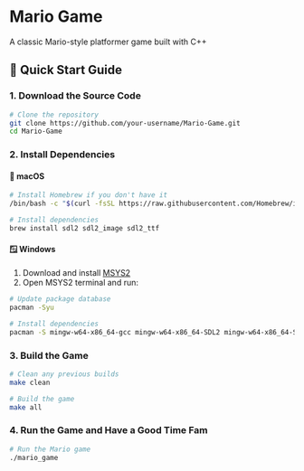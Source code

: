 # Mario Game

A classic Mario-style platformer game built with C++

## 🚀 Quick Start Guide

### 1. Download the Source Code

```bash
# Clone the repository
git clone https://github.com/your-username/Mario-Game.git
cd Mario-Game
```

### 2. Install Dependencies

#### 🍎 **macOS**
```bash
# Install Homebrew if you don't have it
/bin/bash -c "$(curl -fsSL https://raw.githubusercontent.com/Homebrew/install/HEAD/install.sh)"

# Install dependencies
brew install sdl2 sdl2_image sdl2_ttf
```

#### 🪟 **Windows**

1. Download and install [MSYS2](https://www.msys2.org/)
2. Open MSYS2 terminal and run:
```bash
# Update package database
pacman -Syu

# Install dependencies
pacman -S mingw-w64-x86_64-gcc mingw-w64-x86_64-SDL2 mingw-w64-x86_64-SDL2_image mingw-w64-x86_64-SDL2_ttf
```

### 3. Build the Game

```bash
# Clean any previous builds
make clean

# Build the game
make all
```

### 4. Run the Game and Have a Good Time Fam

```bash
# Run the Mario game
./mario_game
```
